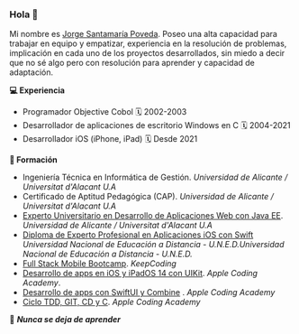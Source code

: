 
### Hola 👋

Mi nombre es [Jorge Santamaría Poveda](https://www.linkedin.com/in/jorgesantamariap/).
Poseo una alta capacidad para trabajar en equipo y empatizar, experiencia en la resolución de problemas, implicación en cada uno de los proyectos desarrollados, sin miedo a decir que no sé algo pero con resolución para aprender y capacidad de adaptación.

**💻 Experiencia**
-  Programador Objective Cobol 🗓 2002-2003
- Desarrollador de aplicaciones de escritorio Windows en C 🗓 2004-2021
- Desarrollador iOS (iPhone, iPad) 🗓 Desde 2021

**📖 Formación**
- Ingeniería Técnica en Informática de Gestión. *Universidad de Alicante / Universitat d'Alacant U.A*
- Certificado de Aptitud Pedagógica (CAP). *Universidad de Alicante / Universitat d'Alacant U.A*
- [Experto Universitario en Desarrollo de Aplicaciones Web con Java EE](http://expertojava.ua.es/experto/publico/2015-16/). *Universidad de Alicante / Universitat d'Alacant U.A*
- [Diploma de Experto Profesional en Aplicaciones iOS con Swift](https://formacionpermanente.uned.es/tp_actividad/idactividad/10849) *Universidad Nacional de Educación a Distancia - U.N.E.D.Universidad Nacional de Educación a Distancia - U.N.E.D.*
- [Full Stack Mobile Bootcamp](https://keepcoding.io/nuestros-bootcamps/full-stack-mobile-bootcamp/). *KeepCoding*
- [Desarrollo de apps en iOS y iPadOS 14 con UIKit](https://acoding.academy/). *Apple Coding Academy*.
- [Desarrollo de apps con SwiftUI y Combine](https://acoding.academy/) . *Apple Coding Academy*
- [Ciclo TDD, GIT, CD y C](https://acoding.academy/). *Apple Coding Academy*

👀 ***Nunca se deja de aprender***
